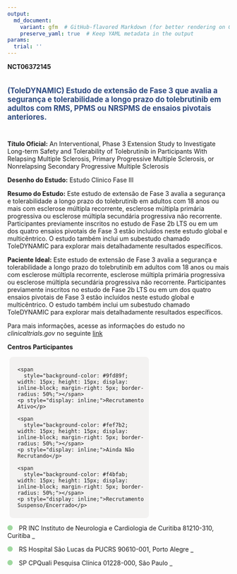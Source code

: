```yaml
---
output: 
  md_document:
    variant: gfm  # GitHub-flavored Markdown (for better rendering on GitHub)
    preserve_yaml: true  # Keep YAML metadata in the output
params:
  trial: ''
---
```


**NCT06372145**

<div style="padding: 5px 5px 5px 0px; font-size: 1.20em; font-weight: bold; color: #2E4A7F; text-align: left; margin-bottom: 20px">

(ToleDYNAMIC) Estudo de extensão de Fase 3 que avalia a segurança e
tolerabilidade a longo prazo do tolebrutinib em adultos com RMS, PPMS ou
NRSPMS de ensaios pivotais anteriores.

</div>

**Título Oficial:** An Interventional, Phase 3 Extension Study to
Investigate Long-term Safety and Tolerability of Tolebrutinib in
Participants With Relapsing Multiple Sclerosis, Primary Progressive
Multiple Sclerosis, or Nonrelapsing Secondary Progressive Multiple
Sclerosis

**Desenho do Estudo:** Estudo Clinico Fase III

**Resumo do Estudo:** Este estudo de extensão de Fase 3 avalia a
segurança e tolerabilidade a longo prazo do tolebrutinib em adultos com
18 anos ou mais com esclerose múltipla recorrente, esclerose múltipla
primária progressiva ou esclerose múltipla secundária progressiva não
recorrente. Participantes previamente inscritos no estudo de Fase 2b LTS
ou em um dos quatro ensaios pivotais de Fase 3 estão incluídos neste
estudo global e multicêntrico. O estudo também inclui um subestudo
chamado ToleDYNAMIC para explorar mais detalhadamente resultados
específicos.

**Paciente Ideal:** Este estudo de extensão de Fase 3 avalia a segurança
e tolerabilidade a longo prazo do tolebrutinib em adultos com 18 anos ou
mais com esclerose múltipla recorrente, esclerose múltipla primária
progressiva ou esclerose múltipla secundária progressiva não recorrente.
Participantes previamente inscritos no estudo de Fase 2b LTS ou em um
dos quatro ensaios pivotais de Fase 3 estão incluídos neste estudo
global e multicêntrico. O estudo também inclui um subestudo chamado
ToleDYNAMIC para explorar mais detalhadamente resultados específicos.

Para mais informações, acesse as informações do estudo no
*clinicaltrials.gov* no seguinte
[link](https://clinicaltrials.gov/ct2/show/NCT06372145)

**Centros Participantes**

<div style="margin-bottom: 8px; margin-left: 5px; padding: 8px; max-width: 300px; background-color: #f3f2f1; border-radius: 8px;">

<div style="margin-left: 10px;">

    <span 
      style="background-color: #9fd89f; width: 15px; height: 15px; display: inline-block; margin-right: 5px; border-radius: 50%;"></span>
    <p style="display: inline;">Recrutamento Ativo</p>

</div>

<div style="margin-left: 10px;">

    <span 
      style="background-color: #fef7b2; width: 15px; height: 15px; display: inline-block; margin-right: 5px; border-radius: 50%;"></span>
    <p style="display: inline;">Ainda Não Recrutando</p>

</div>

<div style="margin-left: 10px;">

    <span 
      style="background-color: #f4bfab; width: 15px; height: 15px; display: inline-block; margin-right: 5px; border-radius: 50%;"></span>
    <p style="display: inline;">Recrutamento Suspenso/Encerrado</p>

</div>

</div>

<span style="display: inline-block; width: 12px; height: 12px; border-radius: 50%; margin-right: 10px; padding-bottom: 0px; background-color: #9fd89f;"></span>
PR INC Instituto de Neurologia e Cardiologia de Curitiba 81210-310,
Curitiba
<span style="color: #2E4A7F; text-decoration: none; font-weight: 500; font-size: 0.8">[REPORTAR
ERRO](https://flazar.shinyapps.io/formsapp?study_nct_id=NCT06372145&location_id=INSTITUTODENEUROLOGIADECURITIBAECOVILLESITENUMBER0760002CURITIBAPARANA81210310BRAZIL&location_full_name=INC%20Instituto%20de%20Neurologia%20e%20Cardiologia%20de%20Curitiba%2C%2081210-310%2C%20Curitiba&form_type=Reportar%20Erro)</span>

<span style="display: inline-block; width: 12px; height: 12px; border-radius: 50%; margin-right: 10px; padding-bottom: 0px; background-color: #9fd89f;"></span>
RS Hospital São Lucas da PUCRS 90610-001, Porto Alegre
<span style="color: #2E4A7F; text-decoration: none; font-weight: 500; font-size: 0.8">[REPORTAR
ERRO](https://flazar.shinyapps.io/formsapp?study_nct_id=NCT06372145&location_id=HOSPITALSAOLUCASDAPUCRSPORTOALEGREAVENIDAIPIRANGASITENUMBER0760001PORTOALEGRERIOGRANDEDOSUL90610000BRAZIL&location_full_name=Hospital%20S%C3%A3o%20Lucas%20da%20PUCRS%2C%2090610-001%2C%20Porto%20Alegre&form_type=Reportar%20Erro)</span>

<span style="display: inline-block; width: 12px; height: 12px; border-radius: 50%; margin-right: 10px; padding-bottom: 0px; background-color: #9fd89f;"></span>
SP CPQuali Pesquisa Clínica 01228-000, São Paulo
<span style="color: #2E4A7F; text-decoration: none; font-weight: 500; font-size: 0.8">[REPORTAR
ERRO](https://flazar.shinyapps.io/formsapp?study_nct_id=NCT06372145&location_id=CPQUALIPESQUISACLINICASAOPAULOSITENUMBER0760007SAOPAULO01228000BRAZIL&location_full_name=CPQuali%20Pesquisa%20Cl%C3%ADnica%2C%2001228-000%2C%20S%C3%A3o%20Paulo&form_type=Reportar%20Erro)</span>
